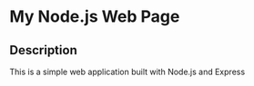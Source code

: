 # My Node.js Web Page

## Description
This is a simple web application built with Node.js and Express
